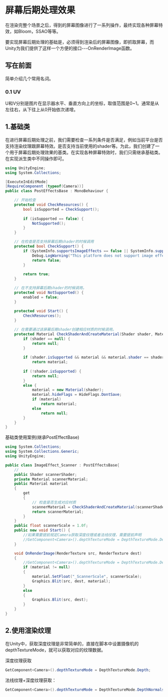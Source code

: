 # 屏幕后期处理效果

在渲染完整个场景之后，得到的屏幕图像进行了一系列操作，最终实现各种屏幕特效，如Bloom，SSAO等等。

要实现屏幕后期处理的基础是，必须得到渲染后的屏幕图像，即抓取屏幕，而Unity为我们提供了这样一个方便的接口---OnRenderImage函数。



## 写在前面

简单介绍几个常用名词。

### 0.1 UV

U和V分别是图片在显示器水平、垂直方向上的坐标，取值范围是0~1。通常是从左往右，从下往上从0开始依次递增。





## 1.基础类

在进行屏幕后期处理之前，我们需要检查一系列条件是否满足，例如当前平台是否支持渲染纹理跟屏幕特效。是否支持当前使用的shader等。为此，我们创建了一个用于屏幕后期处理效果的基类。在实现各种屏幕特效时，我们只需继承基础类。在实现派生类中不同操作即可。

```csharp
using UnityEngine;
using System.Collections;

[ExecuteInEditMode]
[RequireComponent (typeof(Camera))]
public class PostEffectsBase : MonoBehaviour {

	// 开始检查
	protected void CheckResources() {
		bool isSupported = CheckSupport();
		
		if (isSupported == false) {
			NotSupported();
		}
	}

	// 在检查是否支持屏幕后期shader的时候调用
	protected bool CheckSupport() {
		if (SystemInfo.supportsImageEffects == false || SystemInfo.supportsRenderTextures == false) {
			Debug.LogWarning("This platform does not support image effects or render textures.");
			return false;
		}
		
		return true;
	}

	// 在不支持屏幕后期shader的时候调用。
	protected void NotSupported() {
		enabled = false;
	}
	
	protected void Start() {
		CheckResources();
	}

	// 在需要通过该屏幕后期shader创建相应材质的时候调用。
	protected Material CheckShaderAndCreateMaterial(Shader shader, Material material) {
		if (shader == null) {
			return null;
		}
		
		if (shader.isSupported && material && material.shader == shader)
			return material;
		
		if (!shader.isSupported) {
			return null;
		}
		else {
			material = new Material(shader);
			material.hideFlags = HideFlags.DontSave;
			if (material)
				return material;
			else 
				return null;
		}
	}
}

```

基础类使用案例(继承PostEffectBase)

```csharp
using System.Collections;
using System.Collections.Generic;
using UnityEngine;

public class ImageEffect_Scanner : PostEffectsBase{
    //
    public Shader scannerShader;
    private Material scannerMaterial;
	public Material material
	{
		get
		{
            // 检查是否生成对应材质
			scannerMaterial = CheckShaderAndCreateMaterial(scannerShader, scannerMaterial);
			return scannerMaterial;
		}
	}
	public float scannerScale = 1.0f;
	public new void Start() {
		//如果需要提前规定Camera获取深度纹理或者法线纹理，需要提前声明
        //GetComponent<Camera>().depthTextureMode = DepthTextureMode.DepthNormals;
	}

	void OnRenderImage(RenderTexture src, RenderTexture dest)
	{
		//GetComponent<Camera>().depthTextureMode = DepthTextureMode.DepthNormals;
		if (material != null)
		{
			material.SetFloat("_ScannerScale", scannerScale);
			Graphics.Blit(src, dest, material);
		}
		else
		{
			Graphics.Blit(src, dest);
		}
	}
}


```

## 2.使用渲染纹理

在Unity中，获取深度纹理是非常简单的，直接在脚本中设置摄像机的depthTextureMode，就可以获取对应的纹理数据。

深度纹理获取

```csharp
GetComponent<Camera>().depthTextureMode = DepthTextureMode.Depth;
```

法线纹理+深度纹理获取：

```csharp
GetComponent<Camera>().depthTextureMode = DepthTextureMode.DepthNormals;
```
